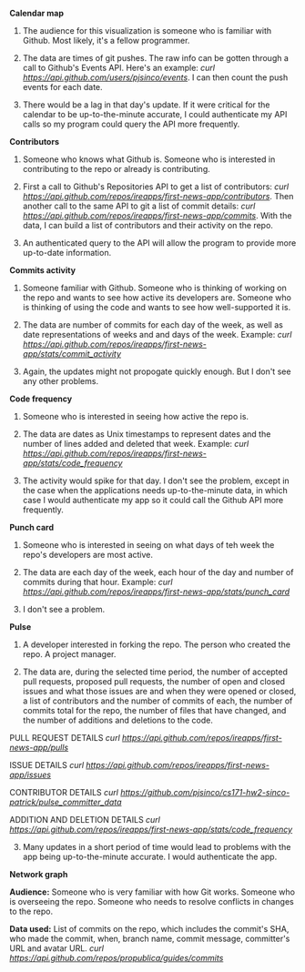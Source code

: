 **Calendar map**

1. The audience for this visualization is someone who is familiar with Github. Most likely, it's a fellow programmer.

2. The data are times of git pushes. The raw info can be gotten through a call to Github's Events API. Here's an example: *curl https://api.github.com/users/pjsinco/events*.
I can then count the push events for each date.

3. There would be a lag in that day's update. If it were critical for the calendar to be up-to-the-minute accurate, I could authenticate my API calls so my program could query the API more frequently.

**Contributors**

1. Someone who knows what Github is. Someone who is interested in contributing to the repo or already is contributing.

2. First a call to Github's Repositories API to get a list of contributors: *curl https://api.github.com/repos/ireapps/first-news-app/contributors*. Then another call to the same API to git a list of commit details: *curl https://api.github.com/repos/ireapps/first-news-app/commits*. With the data, I can build a list of contributors and their activity on the repo.

3. An authenticated query to the API will allow the program to provide more up-to-date information.

**Commits activity**

1. Someone familiar with Github. Someone who is thinking of working on the repo and wants to see how active its developers are. Someone who is thinking of using the code and wants to see how well-supported it is.

2. The data are number of commits for each day of the week, as well as date representations of weeks and and days of the week. Example: *curl https://api.github.com/repos/ireapps/first-news-app/stats/commit_activity*

3. Again, the updates might not propogate quickly enough. But I don't see any other problems.

**Code frequency**

1. Someone who is interested in seeing how active the repo is.

2. The data are dates as Unix timestamps to represent dates and the number of lines added and deleted that week. Example: *curl https://api.github.com/repos/ireapps/first-news-app/stats/code_frequency*

3. The activity would spike for that day. I don't see the problem, except in the case when the applications needs up-to-the-minute data, in which case I would authenticate my app so it could call the Github API more frequently.

**Punch card**

1. Someone who is interested in seeing on what days of teh week the repo's developers are most active. 

2. The data are each day of the week, each hour of the day and number of commits during that hour. Example: *curl https://api.github.com/repos/ireapps/first-news-app/stats/punch_card*

3. I don't see a problem.

**Pulse**

1. A developer interested in forking the repo. The person who created the repo. A project manager.

2. The data are, during the selected time period, the number of accepted pull requests, proposed pull requests, the number of open and closed issues and what those issues are and when they were opened or closed, a list of contributors and the number of commits of each, the number of commits total for the repo, the number of files that have changed, and the number of additions and deletions to the code. 

PULL REQUEST DETAILS
*curl https://api.github.com/repos/ireapps/first-news-app/pulls*

ISSUE DETAILS
*curl https://api.github.com/repos/ireapps/first-news-app/issues*

CONTRIBUTOR DETAILS
*curl https://github.com/pjsinco/cs171-hw2-sinco-patrick/pulse_committer_data*

ADDITION AND DELETION DETAILS
*curl https://api.github.com/repos/ireapps/first-news-app/stats/code_frequency*

3. Many updates in a short period of time would lead to problems with the app being up-to-the-minute accurate. I would authenticate the app.

**Network graph**

**Audience:** Someone who is very familiar with how Git works. Someone who is overseeing the repo. Someone who needs to resolve conflicts in changes to the repo.

**Data used:**
List of commits on the repo, which includes the commit's SHA, who made the commit, when, branch name, commit message, committer's URL and avatar URL. *curl https://api.github.com/repos/propublica/guides/commits*


